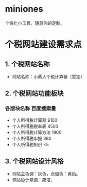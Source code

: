 # miniones
个性化小工具，随意你的定制。

# 个税网站建设需求点
## 1. 个税网站名称
- 网站名称：小黄人个税计算器（暂定）

## 2. 个税网站功能板块
### 各版块名称        百度搜索量
- 个人所得税计算器  9100
- 个人所得税税率表  4500
- 个人所得税计算方法 1900
- 个人所得税申报     380
- 个人所得税知识     <5

## 3. 个税网站设计风格
- 网站主色调：灰色，点缀色：黄色。
- 网站设计基调：简洁。
